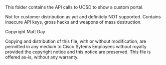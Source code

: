 This folder contains the API calls to UCSD to show a custom portal.

Not for customer distribution as yet and definitely NOT supported. Contains insecure API keys, gross hacks and weapons of mass destruction.

Copyright Matt Day

Copying and distribution of this file, with or without modification,
are permitted in any medium to Cisco Sytems Employees without royalty
provided the copyright notice and this notice are preserved.  This
file is offered as-is, without any warranty.
